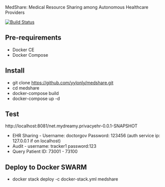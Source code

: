 MedShare: Medical Resource Sharing among Autonomous Healthcare Providers

[![Build Status](https://travis-ci.com/yylonly/medshare.svg?branch=master)](https://travis-ci.com/yylonly/medshare)

## Pre-requirements
* Docker CE
* Docker Compose

## Install
* git clone https://github.com/yylonly/medshare.git
* cd medshare
* docker-compose build
* docker-compose up -d

## Test
http://localhost:8081/net.mydreamy.privacyehr-0.0.1-SNAPSHOT
* EHR Sharing - Username: doctorgov Password: 123456 (auth service ip: 127.0.0.1 if on localhost)
* Audit - username: tracker1 password:123
* Query Patient ID: 73001 - 73100

## Deploy to Docker SWARM
* docker stack deploy -c docker-stack.yml medshare 
